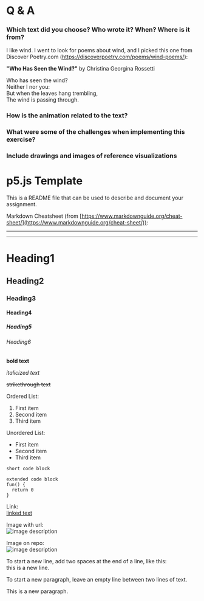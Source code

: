 # Q & A
### Which text did you choose? Who wrote it? When? Where is it from?  
I like wind. I went to look for poems about wind, and I picked this one from Discover Poetry.com (https://discoverpoetry.com/poems/wind-poems/):   
  
**"Who Has Seen the Wind?"**
by Christina Georgina Rossetti  
  
Who has seen the wind?  
Neither I nor you:  
But when the leaves hang trembling,  
The wind is passing through.  


### How is the animation related to the text?  

### What were some of the challenges when implementing this exercise?  

### Include drawings and images of reference visualizations














# p5.js Template

This is a README file that can be used to describe and document your assignment.

Markdown Cheatsheet (from [https://www.markdownguide.org/cheat-sheet/](https://www.markdownguide.org/cheat-sheet/)):

---
---

# Heading1
## Heading2
### Heading3
#### Heading4
##### Heading5
###### Heading6

**bold text**

*italicized text*

~~strikethrough text~~

Ordered List:
1. First item
2. Second item
3. Third item

Unordered List:
- First item
- Second item
- Third item

`short code block`

```
extended code block
fun() {
  return 0
}
```

Link:  
[linked text](https://www.example.com)


Image with url:  
![image description](https://dm-gy-6063-2023f-d.github.io/assets/homework/02/clark-espaco-modulado-00.jpg)


Image on repo:  
![image description](./file-name.jpg)


To start a new line, add two spaces at the end of a line, like this:  
this is a new line.


To start a new paragraph, leave an empty line between two lines of text.

This is a new paragraph.
